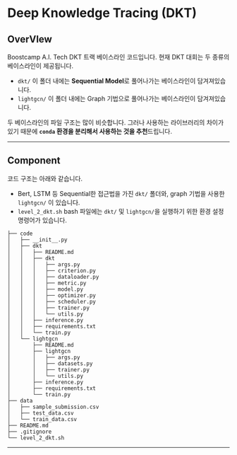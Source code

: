 # Deep Knowledge Tracing (DKT)

## OverVIew
Boostcamp A.I. Tech DKT 트랙 베이스라인 코드입니다.
현재 DKT 대회는 두 종류의 베이스라인이 제공됩니다.
+ `dkt/` 이 폴더 내에는 **Sequential Model**로 풀어나가는 베이스라인이 담겨져있습니다.
+ `lightgcn/` 이 폴더 내에는 Graph 기법으로 풀어나가는 베이스라인이 담겨져있습니다.

두 베이스라인의 파일 구조는 많이 비슷합니다. 그러나 사용하는 라이브러리의 차이가 있기 때문에 **`conda` 환경을 분리해서 사용하는 것을 추천**드립니다.

---
## Component
코드 구조는 아래와 같습니다. 
+ Bert, LSTM 등 Sequential한 접근법을 가진 `dkt/` 폴더와, graph 기법을 사용한 `lightgcn/` 이 있습니다.
+ `level_2_dkt.sh` bash 파일에는 `dkt/` 및 `lightgcn/`을 실행하기 위한 환경 설정 명령어가 있습니다. 


```
├── code
│   ├── __init__.py
│   ├── dkt
│   │   ├── README.md
│   │   ├── dkt
│   │   │   ├── args.py
│   │   │   ├── criterion.py
│   │   │   ├── dataloader.py
│   │   │   ├── metric.py
│   │   │   ├── model.py
│   │   │   ├── optimizer.py
│   │   │   ├── scheduler.py
│   │   │   ├── trainer.py
│   │   │   └── utils.py
│   │   ├── inference.py
│   │   ├── requirements.txt
│   │   └── train.py
│   └── lightgcn
│       ├── README.md
│       ├── lightgcn
│       │   ├── args.py
│       │   ├── datasets.py
│       │   ├── trainer.py
│       │   └── utils.py
│       ├── inference.py
│       ├── requirements.txt
│       └── train.py
├── data
│   ├── sample_submission.csv
│   ├── test_data.csv
│   └── train_data.csv
├── README.md
├── .gitignore
└── level_2_dkt.sh
```
---
